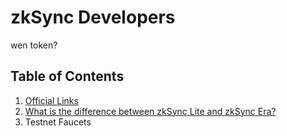 # zkSync Developers
wen token?

## Table of Contents
1. [Official Links](https://github.com/zkSync-Community/zksync-community/blob/e738d6a089cb79f068296d86cb085dc85ef78db4/Content/Official%20Links.md)
1. [What is the difference between zkSync Lite and zkSync Era?](https://github.com/zkSync-Community/zksync-community/blob/70e728d5906adcf7efd87f3f06277a6001bb498b/Content/What%20is%20the%20difference%20between%20zkSync%20Lite%20and%20zkSync%20Era%3F.md)
1. Testnet Faucets
